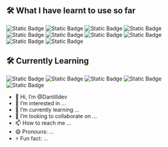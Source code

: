 ## 🛠️ What I have learnt to use so far
![Static Badge](https://img.shields.io/badge/HTML-red)
![Static Badge](https://img.shields.io/badge/CSS-blue)
![Static Badge](https://img.shields.io/badge/TailwindCSS-teal)
![Static Badge](https://img.shields.io/badge/Javascript-orange)
![Static Badge](https://img.shields.io/badge/Figma-pink)
![Static Badge](https://img.shields.io/badge/WCAG-green)
![Static Badge](https://img.shields.io/badge/React-light-blue)
![Static Badge](https://img.shields.io/badge/Vite-light)
![Static Badge](https://img.shields.io/badge/Next.js-dark)
![Static Badge](https://img.shields.io/badge/GitHub-grey)
## 🛠️ Currently Learning
![Static Badge](https://img.shields.io/badge/Node.js-dark-blue)
![Static Badge](https://img.shields.io/badge/express-dark-blue)
![Static Badge](https://img.shields.io/badge/MYSQL-brown)
![Static Badge](https://img.shields.io/badge/docker-blue)
![Static Badge](https://img.shields.io/badge/GitLab-grey)




 - 👋 Hi, I’m @Dantilldev
- 👀 I’m interested in ...
- 🌱 I’m currently learning ...
- 💞️ I’m looking to collaborate on ...
- 📫 How to reach me ...
- 😄 Pronouns: ...
- ⚡ Fun fact: ... 


